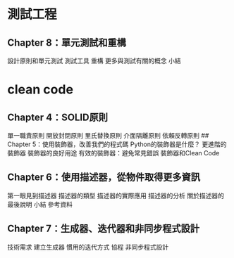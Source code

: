 # 測試工程
## Chapter 8：單元測試和重構
設計原則和單元測試
測試工具
重構
更多與測試有關的概念
小結


# clean code
## Chapter 4：SOLID原則
單一職責原則
開放封閉原則
里氏替換原則
介面隔離原則
依賴反轉原則
##　Chapter 5：使用裝飾器，改善我們的程式碼
Python的裝飾器是什麼？
更進階的裝飾器
裝飾器的良好用途
有效的裝飾器：避免常見錯誤
裝飾器和Clean Code

## Chapter 6：使用描述器，從物件取得更多資訊
第一眼見到描述器
描述器的類型
描述器的實際應用
描述器的分析
關於描述器的最後說明
小結
參考資料

## Chapter 7：生成器、迭代器和非同步程式設計
技術需求
建立生成器
慣用的迭代方式
協程
非同步程式設計
